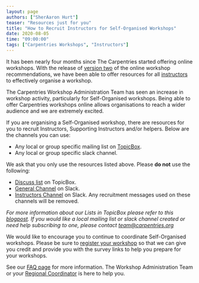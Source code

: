 ```yaml
---
layout: page
authors: ["SherAaron Hurt"]
teaser: "Resources just for you"
title: "How to Recruit Instructors for Self-Organised Workshops"
date: 2020-08-05
time: "09:00:00"
tags: ["Carpentries Workshops", "Instructors"]
---
```


It has been nearly four months since The Carpentries started offering online workshops. With the release of [version two](https://carpentries.org/online-workshop-recommendations/) of the online workshop recommendations, we have been able to offer resources for all [instructors](https://carpentries.org/instructors/) to effectively organise a workshop.

The Carpentries Workshop Administration Team has seen an increase in workshop activity, particularly for Self-Organised workshops. Being able to offer Carpentries workshops online allows organisations to reach a wider audience and we are extremely excited.

If you are organising a Self-Organised workshop, there are resources for you to recruit Instructors, Supporting Instructors and/or helpers. Below are the channels you can use:
- Any local or group specific mailing list on [TopicBox](https://carpentries.topicbox.com/groups).
- Any local or group specific slack channel.

We ask that you only use the resources listed above. Please **do not** use the following:
- [Discuss list](https://carpentries.topicbox.com/groups/discuss) on TopicBox.
- [General Channel](https://swcarpentry.slack.com/archives/C03LE48AY) on Slack.
- [Instructors Channel](https://swcarpentry.slack.com/archives/C08BVNU00) on Slack.
Any recruitment messages used on these channels will be removed.

*For more information about our Lists in TopicBox please refer to this [blogpost](https://carpentries.org/blog/2020/04/channels-to-join-topicbox/). If you would like a local mailing list or slack channel created or need help subscribing to one, please contact [team@carpentries.org](mailto:team@carpentries.org)*

We would like to encourage you to continue to coordinate Self-Organised workshops. Please be sure to [register your workshop](https://amy.carpentries.org/forms/self-organised/) so that we can give you credit and provide you with the survey links to help you prepare for your workshops.

See our [FAQ page](https://carpentries.org/workshop_faq/#online-workshops) for more information. The Workshop Administration Team or your [Regional Coordinator](carpentries.org/regionalcoordinators/) is here to help you.
